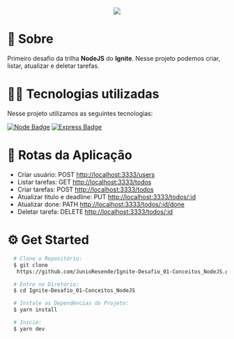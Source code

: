 <h1 align="center">
  <img src="https://ik.imagekit.io/ij3myhonv21/31S0Ht7jUyL_3LcU09hEQ.png">
</h1>

# 📖 Sobre

Primeiro desafio da trilha **NodeJS** do **Ignite**. Nesse projeto podemos criar, listar, atualizar e deletar tarefas.

# 👨‍💻 Tecnologias utilizadas

Nesse projeto utilizamos as seguintes tecnologias:

[![Node Badge](https://img.shields.io/badge/Node.js-43853D?style=for-the-badge&logo=node.js&logoColor=white&link=https://nodejs.org/en/)](https://nodejs.org/en/)
[![Express Badge](https://img.shields.io/badge/Express.js-000000?style=for-the-badge&logo=express&logoColor=white&link=https://expressjs.com/pt-br/)](https://expressjs.com/pt-br/)


# 🔀 Rotas da Aplicação

- Criar usuário: POST <http://localhost:3333/users>
- Listar tarefas: GET <http://localhost:3333/todos>
- Criar tarefas: POST <http://localhost:3333/todos>
- Atualizar titulo e deadline: PUT <http://localhost:3333/todos/:id>
- Atualizar done: PATH <http://localhost:3333/todos/:id/done>
- Deletar tarefa: DELETE <http://localhost:3333/todos/:id>

# ⚙️ Get Started

```bash
  # Clone o Repositório:
  $ git clone
   https://github.com/JunioResende/Ignite-Desafio_01-Conceitos_NodeJS.git

  # Entre no Diretório:
  $ cd Ignite-Desafio_01-Conceitos_NodeJS

  # Instale as Dependências do Projeto:
  $ yarn install

  # Inicie:
  $ yarn dev
```
